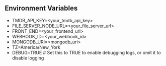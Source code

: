 ## Environment Variables

- TMDB_API_KEY=<your_tmdb_api_key>
- FILE_SERVER_NODE_URL=<your_file_server_url>
- FRONT_END=<your_frontend_url>
- WEBHOOK_ID=<your_webhook_id>
- MONGODB_URI=<mongodb_uri>
- TZ=America/New_York
- DEBUG=TRUE  # Set this to TRUE to enable debugging logs, or omit it to disable logging